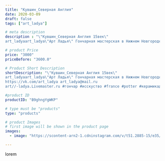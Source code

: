 ```yaml
---
title: "Кувшин_Северная Англия"
date: 2020-03-09
draft: false
tags: ["art_ladya"]

# meta description
description : "\"Кувшин_Северная Англия 15век\" 
art_ladyaart_ladya\"Арт Ладья\" Гончарная мастерская в Нижнем Новгороде. Изготовление керамики и мастер//-классы по обучению. "

# product Price
price: "3000"
priceBefore: "3600.0"

# Product Short Description
shortDescription: "\"Кувшин_Северная Англия 15век\" 
art_ladyaart_ladya\"Арт Ладья\" Гончарная мастерская в Нижнем Новгороде. Изготовление керамики и мастер//-классы по обучению. 
https://vk.com/art_ladya art_ladya@mail.ru 
art//-ladya.Livemaster.ru #гончар #исскуство #france #potter #керамикадляинтерьера #керамикаручнаяработа #гончарнаямастерская #керамиканазаказ #handmade #посудаизглины #керамика #гончарнаяпосуда #эксклюзивнаякерамика #dishes #decor #ceramicar #warrior #claygoods #restaurant #earthenware #ceramic #design #gifts #decanter #ceramicart #jug #источическаякерамика #clay #авторскаякерамика #medieval"

#product ID
productID: "B9ghngYgWKP"

# type must be "products"
type: "products"

# product Images
# first image will be shown in the product page
images:
  - image: "https://scontent-arn2-1.cdninstagram.com/v/t51.2885-15/e35/82723170_137689087735026_4684472048040470541_n.jpg?tp=1&_nc_ht=scontent-arn2-1.cdninstagram.com&_nc_cat=106&_nc_ohc=6XQ7RB3JoLIAX8fu9qC&ccb=7-4&oh=cdf2a98bb470d43fa9c52d65cae046ce&oe=608438AC&_nc_sid=86f79a&ig_cache_key=MjI2MDk1NDg2MzMwNTMxOTA1NQ%3D%3D.2-ccb7-4"

---
```

lorem
